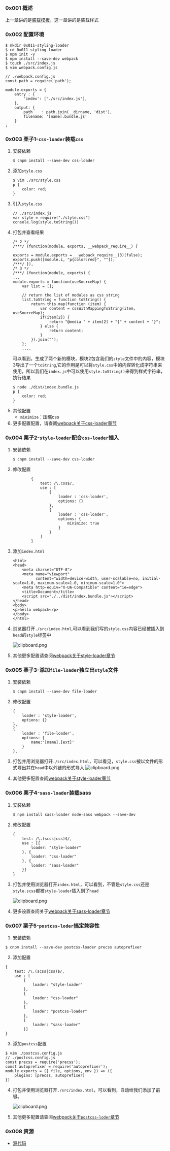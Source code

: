 ### 0x001 概述
上一章讲的是[装载模板][1]，这一章讲的是装载样式

### 0x002 配置环境
```
$ mkdir 0x011-styling-loader
$ cd 0x011-styling-loader
$ npm init -y
$ npm install --save-dev webpack
$ touch ./src/index.js
$ vim webpack.config.js

// ./webpack.config.js
const path = require('path');

module.exports = {
    entry : {
        'index': ['./src/index.js'],
    },
    output: {
        path    : path.join(__dirname, 'dist'),
        filename: '[name].bundle.js'
    }
;
```
### 0x003 栗子1-`css-loader`装载`css`
1. 安装依赖
    ```
    $ cnpm install --save-dev css-loader
    ```
2. 添加`style.css`
    ```
    $ vim ./src/style.css
    p {
        color: red;
    }
    ```
3. 引入`style.css`
    ```
    // ./src/index.js
    var style = require("./style.css")
    console.log(style.toString())
    ```
4. 打包并查看结果
    ```
    /* 2 */
    /***/ (function(module, exports, __webpack_require__) {

    exports = module.exports = __webpack_require__(3)(false);
    exports.push([module.i, "p{color:red}", ""]);
    /***/ }),
    /* 3 */
    /***/ (function(module, exports) {
    ...
    module.exports = function(useSourceMap) {
    	var list = [];
    
    	// return the list of modules as css string
    	list.toString = function toString() {
    		return this.map(function (item) {
    			var content = cssWithMappingToString(item, useSourceMap);
    			if(item[2]) {
    				return "@media " + item[2] + "{" + content + "}";
    			} else {
    				return content;
    			}
    		}).join("");
    	};
    	....
    ```
    可以看到，生成了两个新的模块，模块2包含我们的`style`文件中的内容，模块3导出了一个`toString`,它的作用是可以将`style.css`中的内容转化成字符串来使用，所以我们在`index.js`中可以使用`style.toString()`来得到样式字符串，执行结果
    ```
    $ node ./dist/index.bundle.js
    p {
        color: red;
    }
    ```
5. 其他配置
    - `minimize`：压缩css
6. 更多配置配置，请查阅[webpack关于css-loader章节][2]
### 0x004 栗子2-`style-loader`配合`css-loader`插入
1. 安装依赖
    ```
    $ cnpm install --save-dev css-loader
    ```
2. 修改配置
    ```
            {
                test: /\.css$/,
                use : [
                    {
                        loader : 'css-loader',
                        options: {}
                    },
                    {
                        loader : 'css-loader',
                        options: {
                            minimize: true
                        }
                    }
                ]
            }
    ```
3. 添加`index.html`
    ```
    <html>
    <head>
        <meta charset="UTF-8">
        <meta name="viewport"
              content="width=device-width, user-scalable=no, initial-scale=1.0, maximum-scale=1.0, minimum-scale=1.0">
        <meta http-equiv="X-UA-Compatible" content="ie=edge">
        <title>Document</title>
        <script src="./../dist/index.bundle.js"></script>
    </head>
    <body>
    <p>hello webpack</p>
    </body>
    </html>
    ```
4. 浏览器打开`./src/index.html`,可以看到我们写的`style.css`内容已经被插入到`head`的`style`标签中

    ![clipboard.png](/img/bVYdlV)

5. 其他更多配置请查阅[webpack关于style-loader章节][3]

### 0x005 栗子3-添加`file-loader`独立出`style`文件
1. 安装依赖
    ```
    $ cnpm install --save-dev file-loader
    ```
2. 修改配置
    ```
    {                           
        loader : 'style-loader',
        options: {}             
    },                          
    {                           
        loader : 'file-loader', 
        options: {              
            name:'[name].[ext]' 
        }                       
    },                          
    ```
3. 打包并用浏览器打开`./src/index.html`，可以看见，`style.css`被以文件的形式导出并在`head`中以外链的形式导入
    ![clipboard.png](/img/bVYdlE)
    
4. 其他更多配置查阅[webpack关于style-loader章节][4]

### 0x006 栗子4-`sass-loader`装载sass
1. 安装依赖
    ```
    $ npm install sass-loader node-sass webpack --save-dev
    ```
2. 修改配置
    ```
    {                             
        test: /\.(scss|css)$/,    
        use : [{                  
            loader: "style-loader"
        }, {                      
            loader: "css-loader"  
        }, {                      
            loader: "sass-loader" 
        }]                        
    }                             
    ```
3. 打包并使用浏览器打开`index.html`，可以看到，不管是`style.css`还是`style.scss`都被`style-loader`插入到了`head`

    ![clipboard.png](/img/bVYdpG)
4. 更多设置查阅关于[webpack关于sass-loader章节][5]

### 0x007 栗子5-`postcss-loder`搞定兼容性
1. 安装依赖
```
$ cnpm install --save-dev postcss-loader precss autoprefixer
```
2. 添加配置
```
{                                    
    test: /\.(scss|css)$/,           
    use : [                          
        {                            
            loader: "style-loader"   
        },                           
        {                            
            loader: "css-loader"     
        },                           
        {                            
            loader: "postcss-loader" 
        },                           
        {                            
            loader: "sass-loader"    
        }]                           
}                                    
```
3. 添加`postcss`配置
```
$ vim ./postcss.config.js
// ./postcss.config.js
const precss = require('precss');
const autoprefixer = require('autoprefixer');
module.exports = ({ file, options, env }) => ({
    plugins: [precss, autoprefixer]
})
```
4. 打包并使用浏览器打开`./src/index.html`，可以看到，自动给我们添加了前缀。

    ![clipboard.png](/img/bVYdxU)

5. 其他更多配置请查阅[webpack关于`postcss-loder`章节][6]

### 0x008 资源
- [源代码][7]





  [1]: https://webpack.js.org/loaders/style-loader/
  [2]: https://webpack.js.org/loaders/style-loader/
  [3]: https://webpack.js.org/loaders/style-loader/
  [4]: https://webpack.js.org/loaders/style-loader/
  [5]: https://webpack.js.org/loaders/sass-loader/
  [6]: https://webpack.js.org/loaders/postcss-loader/
  [7]: https://github.com/followWinter/webpack-study/tree/master/0x011-styling-loader
